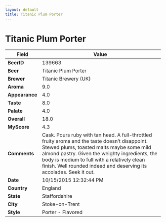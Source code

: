 ```yaml
---
layout: default
title: Titanic Plum Porter
---
```


# Titanic Plum Porter

| Field         | Value     |
|---------------|-----------|
| **BeerID** | 139663 |
| **Beer** | Titanic Plum Porter |
| **Brewer** | Titanic Brewery (UK) |
| **Aroma** | 9.0 |
| **Appearance** | 4.0 |
| **Taste** | 8.0 |
| **Palate** | 4.0 |
| **Overall** | 18.0 |
| **MyScore** | 4.3 |
| **Comments** | Cask. Pours ruby with tan head. A full-throttled fruity aroma and the taste doesn’t disappoint. Stewed plums, toasted malts maybe some mild almond pastry. Given the weighty ingredients, the body is medium to full with a relatively clean finish. Well rounded indeed and deserving its accolades. Seek it out. |
| **Date** | 10/15/2015 12:32:44 PM |
| **Country** | England |
| **State** | Staffordshire |
| **City** | Stoke-on-Trent |
| **Style** | Porter - Flavored |
